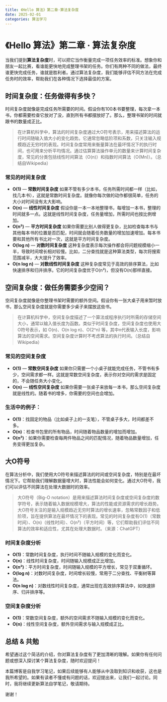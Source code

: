 ```yaml
---
title: 《Hello 算法》第二章·算法复杂度
date: 2025-02-01
categories: 算法学习
---
```


# 《Hello 算法》第二章 · 算法复杂度

当我们提到**算法复杂度**时，可以把它当作衡量完成一项任务效率的标准。想象你和朋友一起比赛，看谁能更快地完成整理书架的任务。你们有两种不同的做法，最终谁更快完成任务，谁就是胜利者。通过算法复杂度，我们能够评估不同方法在完成任务时的效率，帮助我们在各种情况下选择最佳的方案。

## 时间复杂度：任务做得有多快？

时间复杂度就像是完成任务所需要的时间。假设你有100本书要整理，每次拿一本书，你都需要检查它放对了没，直到所有书都摆放好了。那么，整理书架的时间就跟书的数量成正比。

> 在计算机科学中，算法的时间复杂度通过大O符号表示，用来描述算法的运行时间随输入值大小的变化趋势。它通常忽略低阶项和系数，只关注输入规模趋近无穷时的表现。时间复杂度常用来衡量算法在最坏情况下的执行时间，也可用来分析平均情况。通过估算算法操作单元的数量来计算时间复杂度，常见的分类包括线性时间算法（O(n)）和指数时间算法（O(Mn)）。（总结自Wikipedia）

### 常见的时间复杂度

* **O(1)** — **常数时间复杂度**
    如果不管有多少本书，任务所需时间都一样（比如，找几本书），这就是常数时间复杂度。就像你每次做的动作都很简单，任务的大小对时间没有太大影响。
* **O(n)** — **线性时间复杂度**
    假设你是一本一本地整理书，每增加一本书，整理的时间就多一点。这就是线性时间复杂度，任务量增加，所需时间也按比例增加。
* **O(n²)** — **平方时间复杂度**
    如果你需要比别人做得更复杂，比如检查每本书与其他每本书的位置是否匹配，时间就会随着任务数量的增加加速增加。每本书要和其他所有书比对一次，这就是平方时间复杂度。
* **O(log n)** — **对数时间复杂度**
    这种复杂度表示每次操作都会将问题规模缩小一半，导致时间增长相对较慢。比如，二分查找就是这种算法类型，每次将搜索范围减半，大大提升了效率。
* **O(n log n)** — **对数线性时间复杂度**
    这种复杂度常见于高效的排序算法，比如快速排序和归并排序。它的时间复杂度优于O(n²)，但没有O(n)那样直接。

## 空间复杂度：做任务需要多少空间？

空间复杂度就像是你整理书架时需要的额外空间。假设你有一张大桌子用来暂时放书，那么空间复杂度就是你需要多少桌子来摆放这些书。

> 在计算机科学中，空间复杂度描述了一个算法或程序执行时所需的存储空间大小，通常以输入值长度为函数。类似于时间复杂度，空间复杂度也使用大O符号表示，如 O(n)、O(n log n)、O(2^n) 等，其中n代表输入长度，影响算法的空间需求。空间复杂度计算时不考虑算法的执行时间。（总结自Wikipedia）

### 常见的空间复杂度

* **O(1)** — **常数空间复杂度**
    如果你只需要一个小桌子就能完成任务，不管书有多少，空间需求都一样。这就是常数空间复杂度，表示你对空间的需求是固定的，不会随任务大小变化。
* **O(n)** — **线性空间复杂度**
    如果你需要一张桌子来放每一本书，那么空间复杂度就是线性的。随着书的增多，你需要的空间也会增加。

### 生活中的例子：

* **O(1)**：找固定的物品（比如桌子上的一支笔），不管桌子多大，时间都差不多。
* **O(n)**：检查书包里的所有物品，时间随着物品数量的增加而增加。
* **O(n²)**：如果你需要检查每两件物品之间的匹配情况，随着物品数量增加，任务变得更加复杂。

## 大O符号

在算法分析中，我们使用大O符号来描述算法的时间或空间复杂度，特别是在最坏情况下。它帮助我们理解数据量增大时，算法性能会如何变化。通过大O符号，我们可以评估不同算法在处理大数据时的效率。

> 大O符号（Big-O notation）是用来描述算法时间复杂度或空间复杂度的数学符号，表示随着输入数据规模增大，算法的性能或资源需求的增长趋势。大O符号关注的是输入规模趋近无穷时算法的增长速率，忽略常数因子和低阶项，旨在提供算法在最坏情况下的表现。常见的时间复杂度有O(1)（常数时间）、O(n)（线性时间）、O(n²)（平方时间）等，它们帮助我们评估不同算法的效率和适应性，尤其在处理大数据时。（来源：ChatGPT）

### 时间复杂度分析

* **O(1)**：常数时间复杂度，执行时间不随输入规模的变化而变化。
* **O(n)**：线性时间复杂度，时间随输入规模成正比增加。
* **O(n²)**：平方时间复杂度，时间随输入规模的平方增长，常见于双重循环。
* **O(log n)**：对数时间复杂度，时间增长较慢，常用于二分查找、平衡树等算法。
* **O(n log n)**：对数线性时间复杂度，通常出现在高效排序算法中，如快速排序、归并排序等。

### 空间复杂度分析

* **O(1)**：常数空间复杂度，额外的空间需求不随输入规模的变化而变化。
* **O(n)**：线性空间复杂度，额外空间需求与输入规模成正比。

## 总结 & 共勉

希望通过这个简洁的介绍，你对算法复杂度有了更加清晰的理解。如果你有任何问题或想深入探讨某个算法复杂度，随时欢迎提问！

本篇博客是自我学习笔记，如果后续能够有人能够从中汲取到知识和收获，这也是我所希望的。如果有读者不懂或有问题的话，欢迎提出来，让我们一起讨论。同时，我将继续更新算法自学笔记，敬请期待。

谢谢！
